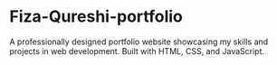 # Fiza-Qureshi-portfolio
A professionally designed portfolio website showcasing my skills and projects in web development. Built with HTML, CSS, and JavaScript.

